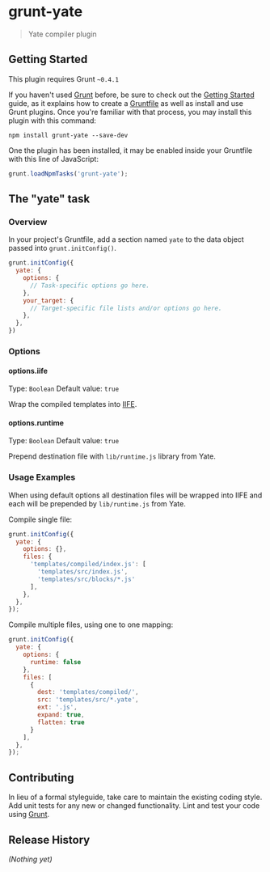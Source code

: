 # grunt-yate

> Yate compiler plugin

## Getting Started
This plugin requires Grunt `~0.4.1`

If you haven't used [Grunt](http://gruntjs.com/) before, be sure to check out the [Getting Started](http://gruntjs.com/getting-started) guide, as it explains how to create a [Gruntfile](http://gruntjs.com/sample-gruntfile) as well as install and use Grunt plugins. Once you're familiar with that process, you may install this plugin with this command:

```shell
npm install grunt-yate --save-dev
```

One the plugin has been installed, it may be enabled inside your Gruntfile with this line of JavaScript:

```js
grunt.loadNpmTasks('grunt-yate');
```

## The "yate" task

### Overview
In your project's Gruntfile, add a section named `yate` to the data object passed into `grunt.initConfig()`.

```js
grunt.initConfig({
  yate: {
    options: {
      // Task-specific options go here.
    },
    your_target: {
      // Target-specific file lists and/or options go here.
    },
  },
})
```

### Options

#### options.iife
Type: `Boolean`
Default value: `true`

Wrap the compiled templates into [IIFE](http://benalman.com/news/2010/11/immediately-invoked-function-expression/).

#### options.runtime
Type: `Boolean`
Default value: `true`

Prepend destination file with `lib/runtime.js` library from Yate.

### Usage Examples

When using default options all destination files will be wrapped into IIFE and each will
be prepended by `lib/runtime.js` from Yate.

Compile single file:

```js
grunt.initConfig({
  yate: {
    options: {},
    files: {
      'templates/compiled/index.js': [
        'templates/src/index.js',
        'templates/src/blocks/*.js'
      ],
    },
  },
});
```

Compile multiple files, using one to one mapping:

```js
grunt.initConfig({
  yate: {
    options: {
      runtime: false
    },
    files: [
      {
        dest: 'templates/compiled/',
        src: 'templates/src/*.yate',
        ext: '.js',
        expand: true,
        flatten: true
      }
    ],
  },
});
```

## Contributing
In lieu of a formal styleguide, take care to maintain the existing coding style. Add unit tests for any new or changed functionality. Lint and test your code using [Grunt](http://gruntjs.com/).

## Release History
_(Nothing yet)_
